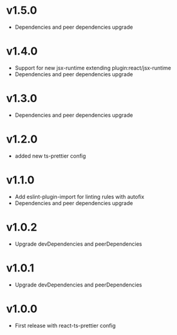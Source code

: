 # v1.5.0

- Dependencies and peer dependencies upgrade

# v1.4.0

- Support for new jsx-runtime extending plugin:react/jsx-runtime
- Dependencies and peer dependencies upgrade

# v1.3.0

- Dependencies and peer dependencies upgrade

# v1.2.0

- added new ts-prettier config

# v1.1.0

- Add eslint-plugin-import for linting rules with autofix
- Dependencies and peer dependencies upgrade

# v1.0.2

- Upgrade devDependencies and peerDependencies

# v1.0.1

- Upgrade devDependencies and peerDependencies

# v1.0.0

- First release with react-ts-prettier config
